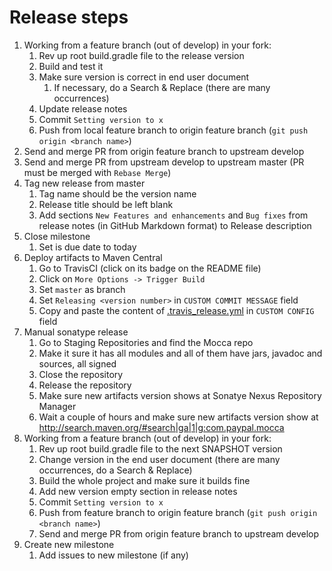 # Release steps

1. Working from a feature branch (out of develop) in your fork:
   1. Rev up root build.gradle file to the release version
   1. Build and test it
   1. Make sure version is correct in end user document
      1. If necessary, do a Search & Replace (there are many occurrences)
   1. Update release notes
   1. Commit `Setting version to x`
   1. Push from local feature branch to origin feature branch (`git push origin <branch name>`)
1. Send and merge PR from origin feature branch to upstream develop
1. Send and merge PR from upstream develop to upstream master (PR must be merged with `Rebase Merge`)
1. Tag new release from master
   1. Tag name should be the version name
   1. Release title should be left blank
   1. Add sections `New Features and enhancements` and `Bug fixes` from release notes (in GitHub Markdown format) to Release description
1. Close milestone
   1. Set is due date to today
1. Deploy artifacts to Maven Central
   1. Go to TravisCI (click on its badge on the README file)
   1. Click on `More Options -> Trigger Build`
   1. Set `master` as branch
   1. Set `Releasing <version number>` in `CUSTOM COMMIT MESSAGE` field
   1. Copy and paste the content of [.travis_release.yml](.travis_release.yml) in `CUSTOM CONFIG` field
1. Manual sonatype release
   1. Go to Staging Repositories and find the Mocca repo
   1. Make it sure it has all modules and all of them have jars, javadoc and sources, all signed
   1. Close the repository
   1. Release the repository
   1. Make sure new artifacts version shows at Sonatye Nexus Repository Manager
   1. Wait a couple of hours and make sure new artifacts version show at http://search.maven.org/#search|ga|1|g:com.paypal.mocca
1. Working from a feature branch (out of develop) in your fork:
   1. Rev up root build.gradle file to the next SNAPSHOT version
   1. Change version in the end user document (there are many occurrences, do a Search & Replace)
   1. Build the whole project and make sure it builds fine
   1. Add new version empty section in release notes
   1. Commit `Setting version to x`
   1. Push from feature branch to origin feature branch (`git push origin <branch name>`)
   1. Send and merge PR from origin feature branch to upstream develop
1. Create new milestone
   1. Add issues to new milestone (if any)
